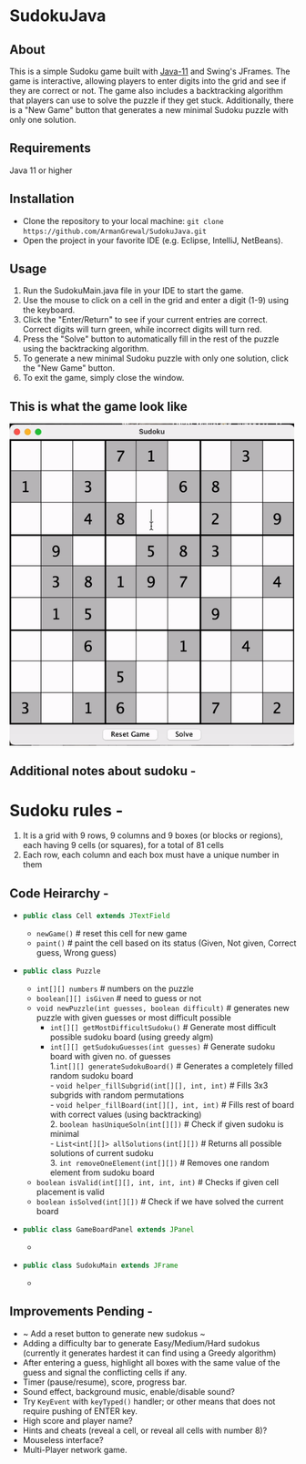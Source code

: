 # SudokuJava

## About
This is a simple Sudoku game built with [Java-11](https://www.oracle.com/in/java/technologies/javase/jdk11-archive-downloads.html) and Swing's JFrames. 
The game is interactive, allowing players to enter digits into the grid and see if they are correct or not. 
The game also includes a backtracking algorithm that players can use to solve the puzzle if they get stuck. 
Additionally, there is a "New Game" button that generates a new minimal Sudoku puzzle with only one solution.

## Requirements
Java 11 or higher

## Installation
- Clone the repository to your local machine: `git clone https://github.com/ArmanGrewal/SudokuJava.git`
- Open the project in your favorite IDE (e.g. Eclipse, IntelliJ, NetBeans).

## Usage
1. Run the SudokuMain.java file in your IDE to start the game.
2. Use the mouse to click on a cell in the grid and enter a digit (1-9) using the keyboard.
3. Click the "Enter/Return" to see if your current entries are correct. Correct digits will turn green, while incorrect digits will turn red.
4. Press the "Solve" button to automatically fill in the rest of the puzzle using the backtracking algorithm.
5. To generate a new minimal Sudoku puzzle with only one solution, click the "New Game" button.
6. To exit the game, simply close the window.

## This is what the game look like
<img src="SudokuTest.gif" width="500" />

## Additional notes about sudoku - 
# Sudoku rules - 
1. It is a grid with 9 rows, 9 columns and 9 boxes (or blocks or regions), each having 9 cells (or squares), for a total of 81 cells
2. Each row, each column and each box must have a unique number in them

## Code Heirarchy - 
- ```java 
  public class Cell extends JTextField
  ``` 
  - `newGame()` # reset this cell for new game
  - `paint()`  # paint the cell based on its status (Given, Not given, Correct guess, Wrong guess)
- ```java 
  public class Puzzle 
  ``` 
  - `int[][] numbers` # numbers on the puzzle
  - `boolean[][] isGiven` # need to guess or not
  - `void newPuzzle(int guesses, boolean difficult)` # generates new puzzle with given guesses or most difficult possible
    - `int[][] getMostDifficultSudoku()` # Generate most difficult possible sudoku board (using greedy algm)
    - `int[][] getSudokuGuesses(int guesses)` # Generate sudoku board with given no. of guesses <br>
      1.`int[][] generateSudokuBoard()` # Generates a completely filled random sudoku board <br>
          - `void helper_fillSubgrid(int[][], int, int)` # Fills 3x3 subgrids with random permutations <br> 
          - `void helper_fillBoard(int[][], int, int)`   # Fills rest of board with correct values (using backtracking) <br> 
      2. `boolean hasUniqueSoln(int[][])` # Check if given sudoku is minimal <br>
          - `List<int[][]> allSolutions(int[][])` # Returns all possible solutions of current sudoku  <br>
      3. `int removeOneElement(int[][])` # Removes one random element from sudoku board
  - `boolean isValid(int[][], int, int, int)` # Checks if given cell placement is valid
  - `boolean isSolved(int[][])` # Check if we have solved the current board   
- ```java 
  public class GameBoardPanel extends JPanel
  ``` 
  -
- ```java 
  public class SudokuMain extends JFrame
  ``` 
  -
## Improvements Pending - 

- ~ Add a reset button to generate new sudokus ~
- Adding a difficulty bar to generate Easy/Medium/Hard sudokus (currently it generates hardest it can find using a Greedy algorithm)
- After entering a guess, highlight all boxes with the same value of the guess and signal the conflicting cells if any.
- Timer (pause/resume), score, progress bar.
- Sound effect, background music, enable/disable sound?
- Try `KeyEvent` with `keyTyped()` handler; or other means that does not require pushing of ENTER key.
- High score and player name?
- Hints and cheats (reveal a cell, or reveal all cells with number 8)?
- Mouseless interface?
- Multi-Player network game.

